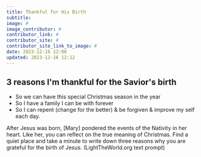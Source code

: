 ```yaml
---
title: Thankful for His Birth
subtitle: 
image: #
image_contributor: #
contributor_link: #
contributor_site: #
contributor_site_link_to_image: #
date: 2023-12-16 12:00
updated: 2023-12-16 12:12
---
```


## 3 reasons I'm thankful for the Savior's birth

- So we can have this special Christmas season in the year
- So I have a family I can be with forever
- So I can repent (change for the better) & be forgiven & improve my self each day.

After Jesus was born, [Mary] pondered the events of the Nativity in her heart. Like her, you can reflect on the true meaning of Christmas. Find a quiet place and take a minute to write down three reasons why you are grateful for the birth of Jesus.
(LightTheWorld.org text prompt)
